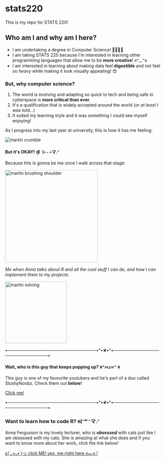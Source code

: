 # stats220

This is my repo for STATS 220!


## Who am I and why am I here?

- I am undertaking a degree in Computer Science! 👩🏻‍💻🔐
- I am taking STATS 220 because I'm interested in learning other programming languages that allow me to be **more creative**! ฅ^._.^ฅ 
- I am interested in learning about making data feel **digestible** and not feel so *heavy* while making it look visually appealing! 😍


### But, why computer science?
1. The world is evolving and adapting so quick to tech and being safe in cyberspace is **more critical than ever**.
2. It's a qualification that is widely accepted around the world (*or at least I was told...*)
3. It suited my learning style and it was something I could see myself enjoying!

As I progress into my last year at university, this is how it has me feeling:

![martin crumble](https://c.tenor.com/B7QDk8r7Tx0AAAAC/tenor.gif)


#### But it's OKAY! ദ്ദി（• ˕ •マ.ᐟ
Because this is gonna be me once I walk across that stage:

<img src="https://c.tenor.com/vPj6WP0203oAAAAd/tenor.gif" alt="martin brushing shoulder" width="300"/>


*Me when Anna talks about R and all the cool stuff I can do, and how I can implement them to my projects:*

<img src="https://c.tenor.com/NazCGD8UbOAAAAAd/tenor.gif" alt="martin solving" width="200"/>

•─────────────────────────────•°•❀•°•─────────────────────────────•

#### Wait, who is this guy that keeps popping up? ฅ^>⩊<^ ฅ
This guy is one of my favourite youtubers and he's part of a duo called SlushyNoobz. Check them out **below**! 

[Click me!](https://www.youtube.com/watch?v=dQw4w9WgXcQ)

•─────────────────────────────•°•❀•°•─────────────────────────────•

### Want to learn how to code R?  ฅ(ᵔ꒳ ᵔマ.ᐟ

Anna Fergusson is my lovely lecturer, who is ***obsessed*** with cats just like I am obsessed with my cats. She is amazing at what she does and if you want to know more about her work, click the link below!

[ε(´｡•᎑•`)っ click ME! yes, me right here ฅᨐฅ !](https://www.youtube.com/watch?v=dQw4w9WgXcQ)


